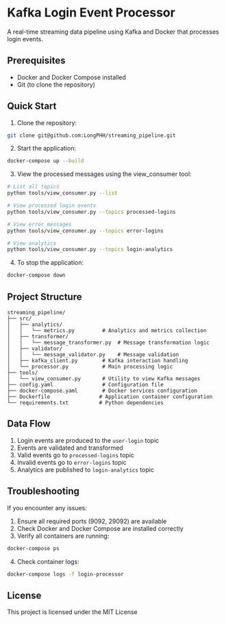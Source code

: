 # Kafka Login Event Processor

A real-time streaming data pipeline using Kafka and Docker that processes login events.

## Prerequisites

- Docker and Docker Compose installed
- Git (to clone the repository)

## Quick Start

1. Clone the repository:
```bash
git clone git@github.com:LongPHH/streaming_pipeline.git
```

2. Start the application:
```bash
docker-compose up --build
```

3. View the processed messages using the view_consumer tool:
```bash
# List all topics
python tools/view_consumer.py --list

# View processed login events
python tools/view_consumer.py --topics processed-logins

# View error messages
python tools/view_consumer.py --topics error-logins

# View analytics
python tools/view_consumer.py --topics login-analytics
```

4. To stop the application:
```bash
docker-compose down
```

## Project Structure
```
streaming_pipeline/
├── src/
│   ├── analytics/
│   │   └── metrics.py         # Analytics and metrics collection
│   ├── transformer/
│   │   └── message_transformer.py  # Message transformation logic
│   ├── validator/
│   │   └── message_validator.py    # Message validation
│   ├── kafka_client.py        # Kafka interaction handling
│   └── processor.py           # Main processing logic
├── tools/
│   └── view_consumer.py       # Utility to view Kafka messages
├── config.yaml                # Configuration file
├── docker-compose.yaml        # Docker services configuration
├── Dockerfile                # Application container configuration
└── requirements.txt          # Python dependencies
```

## Data Flow
1. Login events are produced to the `user-login` topic
2. Events are validated and transformed
3. Valid events go to `processed-logins` topic
4. Invalid events go to `error-logins` topic
5. Analytics are published to `login-analytics` topic

## Troubleshooting

If you encounter any issues:

1. Ensure all required ports (9092, 29092) are available
2. Check Docker and Docker Compose are installed correctly
3. Verify all containers are running:
```bash
docker-compose ps
```
4. Check container logs:
```bash
docker-compose logs -f login-processor
```

## License

This project is licensed under the MIT License